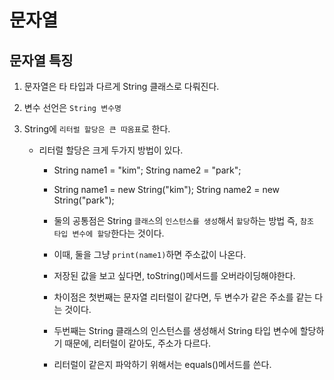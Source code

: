 # 문자열
## 문자열 특징
1. 문자열은 타 타입과 다르게 String 클래스로 다뤄진다.

2. 변수 선언은 `String 변수명`
3. String에 `리터럴 할당은 큰 따옴표`로 한다.

    - 리터럴 할당은 크게 두가지 방법이 있다.
        - String name1 = "kim"; String name2 = "park";
        - String name1 = new String("kim"); String name2 = new String("park");

        - 둘의 공통점은 String `클래스`의 `인스턴스를 생성`해서 `할당`하는 방법 즉, `참조 타입 변수에 할당`한다는 것이다.
        - 이때, 둘을 그냥 `print(name1)`하면 주소값이 나온다.
        - 저장된 값을 보고 싶다면, toString()메서드를 오버라이딩해야한다.
        - 차이점은 첫번째는 문자열 리터럴이 같다면, 두 변수가 같은 주소를 같는 다는 것이다.
        - 두번째는 String 클래스의 인스턴스를 생성해서 String 타입 변수에 할당하기 때문에, 리터럴이 같아도, 주소가 다르다.
        - 리터럴이 같은지 파악하기 위해서는 equals()메서드를 쓴다.